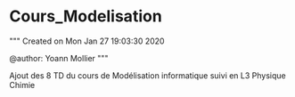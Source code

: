 # Cours_Modelisation

"""
Created on Mon Jan 27 19:03:30 2020

@author: Yoann Mollier
"""

Ajout des 8 TD  du cours de Modélisation informatique suivi en L3 Physique Chimie

